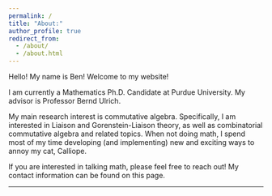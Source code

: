 ```yaml
---
permalink: /
title: "About:"
author_profile: true
redirect_from: 
  - /about/
  - /about.html
---
```


Hello! My name is Ben! Welcome to my website!

I am currently a Mathematics Ph.D. Candidate at Purdue University. My advisor is Professor Bernd Ulrich.

My main research interest is commutative algebra. Specifically, I am interested in Liaison and Gorenstein-Liaison theory, as well as combinatorial commutative algebra and related topics. When not doing math, I spend most of my time developing (and implementing) new and exciting ways to annoy my cat, Calliope.

If you are interested in talking math, please feel free to reach out! My contact information can be found on this page.

------

